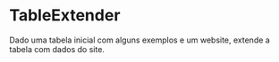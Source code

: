 TableExtender
=============

Dado uma tabela inicial com alguns exemplos e um website, extende a tabela com dados do site.
